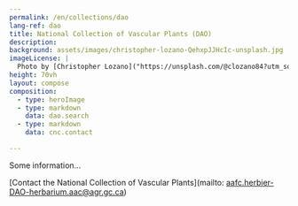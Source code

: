 ```yaml
---
permalink: /en/collections/dao
lang-ref: dao
title: National Collection of Vascular Plants (DAO)
description:
background: assets/images/christopher-lozano-QehxpJJHcIc-unsplash.jpg
imageLicense: |
  Photo by [Christopher Lozano]("https://unsplash.com/@clozano84?utm_source=unsplash&utm_medium=referral&utm_content=creditCopyText") on [Unsplash]("https://unsplash.com/?utm_source=unsplash&utm_medium=referral&utm_content=creditCopyText")
height: 70vh
layout: compose
composition:
  - type: heroImage
  - type: markdown
    data: dao.search
  - type: markdown
    data: cnc.contact

---
```

Some information...

[Contact the National Collection of Vascular Plants](mailto: aafc.herbier-DAO-herbarium.aac@agr.gc.ca)
